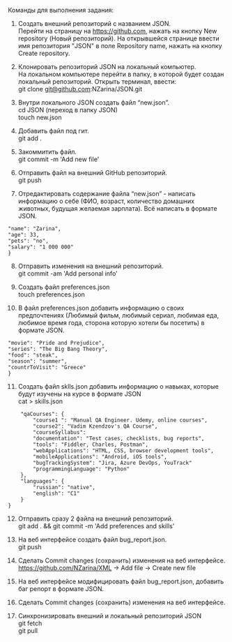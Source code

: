 Команды для выполнения задания:

 1. Создать внешний репозиторий c названием JSON.  
Перейти на страницу на https://github.com, нажать на кнопку New repository (Новый репозиторий). На открывшейся странице ввести имя репозитория "JSON" в поле Repository name, нажать на кнопку Create repository.

 2. Клонировать репозиторий JSON на локальный компьютер.  
На локальном компьютере перейти в папку, в которой будет создан локальный репозиторий. Открыть терминал, ввести:  
git clone git@github.com:NZarina/JSON.git

 3. Внутри локального JSON создать файл “new.json”.  
cd JSON (переход в папку JSON)  
touch new.json

 4. Добавить файл под гит.  
git add .  

 5. Закоммитить файл.  
git commit -m 'Add new file'  

 6. Отправить файл на внешний GitHub репозиторий.  
git push

 7. Отредактировать содержание файла “new.json” - написать информацию о себе (ФИО, возраст, количество домашних животных, будущая желаемая зарплата). Всё написать в формате JSON.  
```{
"name": "Zarina",
"age": 33,
"pets": "no",
"salary": "1 000 000"
}
```
 8. Отправить изменения на внешний репозиторий.  
git commit -am 'Add personal info'

 9. Создать файл preferences.json  
touch preferences.json

 10. В файл preferences.json добавить информацию о своих предпочтениях (Любимый фильм, любимый сериал, любимая еда, любимое время года, сторона которую хотели бы посетить) в формате JSON.  
```{
"movie": "Pride and Prejudice",
"series": "The Big Bang Theory",
"food": "steak",
"season": "summer",
"countrToVisit": "Greece"
}
```
 11. Создать файл sklls.json добавить информацию о навыках, которые будут изучены на курсе в формате JSON  
cat > skills.json  
```{
    "qaCourses": {
        "course1 ": "Manual QA Engineer. Udemy, online courses", 
        "course2": "Vadim Kzendzov's QA Course",
        "courseSyllabus":        		
		"documentation": "Test cases, checklists, bug reports",
		"tools": "Fiddler, Charles, Postman",
		"webApplications": "HTML, CSS, browser development tools",
		"mobileApplications": "Android, iOS tools",
		"bugTrackingSystem": "Jira, Azure DevOps, YouTrack"
		"programmingLanguage": "Python"
    },    
    "languages": {
        "russian": "native",
        "english": "C1"
    }
}
```
 12. Отправить сразу 2 файла на внешний репозиторий.  
git add . && git commit -m 'Add preferences and skills'

 13. На веб интерфейсе создать файл bug_report.json.  
git push

 14. Сделать Commit changes (сохранить) изменения на веб интерфейсе.  
https://github.com/NZarina/XML -> Add file -> Create new file

 15. На веб интерфейсе модифицировать файл bug_report.json, добавить баг репорт в формате JSON.  
 16. Сделать Commit changes (сохранить) изменения на веб интерфейсе.  
 17. Синхронизировать внешний и локальный репозиторий JSON  
git fetch  
git pull
